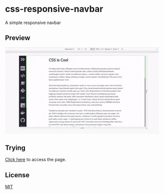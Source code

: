 # css-responsive-navbar
A simple responsive navbar

## Preview
![Preview App](preview.gif)

## Trying
[Click here](http://) to access the page.

## License
[MIT](https://choosealicense.com/licenses/mit/)
